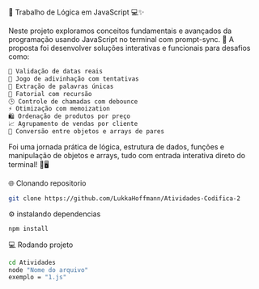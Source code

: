 🚀 Trabalho de Lógica em JavaScript 💻✨

Neste projeto exploramos conceitos fundamentais e avançados da programação usando JavaScript no terminal com prompt-sync. 🧠 A proposta foi desenvolver soluções interativas e funcionais para desafios como:
```bash
📅 Validação de datas reais
🎯 Jogo de adivinhação com tentativas
🧩 Extração de palavras únicas
📐 Fatorial com recursão
🕒 Controle de chamadas com debounce
⚡ Otimização com memoization
🛍️ Ordenação de produtos por preço
📈 Agrupamento de vendas por cliente
🔄 Conversão entre objetos e arrays de pares
```
Foi uma jornada prática de lógica, estrutura de dados, funções e manipulação de objetos e arrays, tudo com entrada interativa direto do terminal! 💬🖥️

🌐 Clonando repositorio
```bash
git clone https://github.com/LukkaHoffmann/Atividades-Codifica-2
```
⚙️ instalando dependencias
```bash
npm install
```
💻 Rodando projeto 
```bash
cd Atividades
node "Nome do arquivo"
exemplo = "1.js"
```
